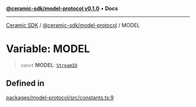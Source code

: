 [**@ceramic-sdk/model-protocol v0.1.0**](../README.md) • **Docs**

***

[Ceramic SDK](../../../README.md) / [@ceramic-sdk/model-protocol](../README.md) / MODEL

# Variable: MODEL

> `const` **MODEL**: [`StreamID`](../../identifiers/classes/StreamID.md)

## Defined in

[packages/model-protocol/src/constants.ts:9](https://github.com/ceramicstudio/ceramic-sdk/blob/2df74ee449b4c48a3a1f531066c64854fe2dc5dd/packages/model-protocol/src/constants.ts#L9)
